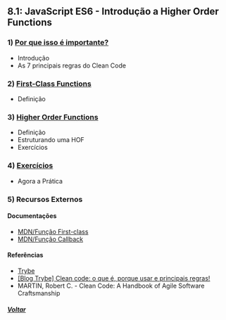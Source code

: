 ## 8.1: JavaScript ES6 - Introdução a Higher Order Functions

### 1) [Por que isso é importante?](Z-conteudo-recursos/por-que-isso-importante.md#por-que-isso-é-importante)
- Introdução
- As 7 principais regras do Clean Code

### 2) [First-Class Functions](Z-conteudo-recursos/first-class-functions.md#first-class-functions)
- Definição

### 3) [Higher Order Functions](Z-conteudo-recursos/higher-order-functions.md#higher-order-functions)
- Definição
- Estruturando uma HOF
- Exercícios

### 4) [Exercícios](X-agora-a-pratica/exercicios.md#exercícios)
- Agora a Prática

### 5) Recursos Externos

#### Documentações
- [MDN/Função First-class](https://developer.mozilla.org/pt-BR/docs/Glossary/First-class_Function)
- [MDN/Função Callback](https://developer.mozilla.org/pt-BR/docs/Glossary/Callback_function)

#### Referências
- [Trybe](https://www.betrybe.com/)
- [[Blog Trybe] Clean code: o que é, porque usar e principais regras!](https://blog.betrybe.com/tecnologia/clean-code/)
- MARTIN, Robert C. - Clean Code: A Handbook of Agile Software Craftsmanship

##### [Voltar](https://github.com/nnnnadia/trybe-exercicios#bloco-8-higher-order-functions-do-javascript-es6)
